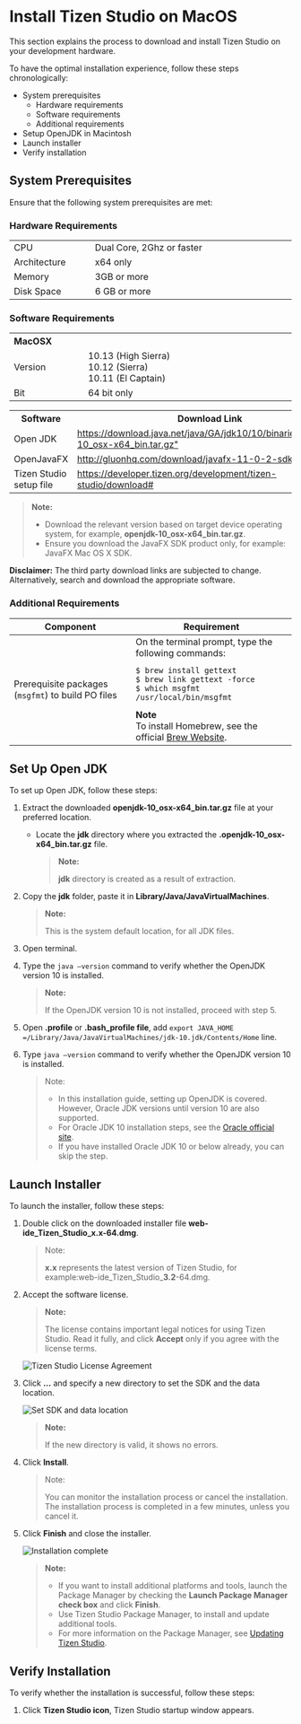 
# Install Tizen Studio on MacOS

This section explains the process to download and install Tizen Studio on your development hardware. 

To have the optimal installation experience, follow these steps chronologically:

- System prerequisites
   - Hardware requirements
   - Software requirements
   - Additional requirements
- Setup OpenJDK in Macintosh
- Launch installer
- Verify installation

<style type="text/css">
a.clickable   { width: 100%; height: 100%; }
a.clickable:hover   { background-color: #FF0000; color: #FFFFF; }
</style>

## System Prerequisites

Ensure that the following system prerequisites are met:

### Hardware Requirements
<table>
  <tr>
      <td width=150px>CPU</td>
    <td colspan="3" width=50px>Dual Core, 2Ghz or faster</td>
  </tr>
  <tr>
    <td>Architecture</td>
    <td width=520px>x64 only</td>
  </tr>
  <tr>
    <td>Memory</td>
    <td colspan="3">3GB or more </td>
  </tr>
  <tr>
    <td>Disk Space</td>
    <td colspan="3">6 GB or more </td>
  </tr>
</table> 

### Software Requirements
<table>
  <tr>
    <th colspan="2" align=left>MacOSX</th>
  </tr>
  <tr>
    <td width=150px>Version</td>
    <td width=520px>10.13 (High Sierra)<br>10.12 (Sierra)<br>10.11 (El Captain)</td>
  </tr>
  <tr>
    <td>Bit</td>
    <td>64 bit only</td>
  </tr>
</table>

<table>
  <tr>
    <th>Software</th>
    <th>Download Link </th>
  </tr>
  <tr>
    <td>Open JDK</td>
    <td width=520px><a href="https://download.java.net/java/GA/jdk10/10/binaries/openjdk-10_osx-x64_bin.tar.gz" class="clickable" target="_blank">https://download.java.net/java/GA/jdk10/10/binaries/openjdk-10_osx-x64_bin.tar.gz" </a></td>
  </tr>
  <tr>
    <td>OpenJavaFX</td>
    <td><a href="http://gluonhq.com/download/javafx-11-0-2-sdk-mac" class="clickable" target="_blank"> http://gluonhq.com/download/javafx-11-0-2-sdk-mac</a></td>
  </tr>
  <tr>
    <td>Tizen Studio setup file</td>
    <td><a href="https://developer.tizen.org/development/tizen-studio/download#" class="clickable" target="_blank">https://developer.tizen.org/development/tizen-studio/download# </a></td>
  </tr>
</table>


>**Note:**
>
> - Download the relevant version based on target device operating system, for example, **openjdk-10_osx-x64_bin.tar.gz**. 
> - Ensure you download the JavaFX <OS> SDK product only, for example: JavaFX Mac OS X SDK.
  
**Disclaimer:** The third party download links are subjected to change. Alternatively, search and download the appropriate software.


### Additional Requirements

<table>
<thead>
<tr>
<th>Component</th>
<th>Requirement</th>
</tr>
</thead>
<tbody>
<tr>
<td>Prerequisite packages (<code>msgfmt</code>) to build PO files
</td>
<td>On the terminal prompt, type the following commands:
<pre><code>$ brew install gettext
$ brew link gettext -force
$ which msgfmt
/usr/local/bin/msgfmt
</code></pre>
<strong>Note</strong><br>
To install Homebrew, see the official <a href="http://brew.sh/">Brew Website</a>.
</td>
</tr>
</tbody>
</table>

## Set Up Open JDK

To set up Open JDK, follow these steps: 

1. Extract the downloaded **openjdk-10_osx-x64_bin.tar.gz** file at your preferred location.
   - Locate the **jdk** directory where you extracted the **.openjdk-10_osx-x64_bin.tar.gz** file.
     
	   >**Note:**
     >
     >**jdk** directory is created as a result of extraction. 
   
2. Copy the **jdk** folder, paste it in **Library/Java/JavaVirtualMachines**. 
    
   >**Note:**
   >
   >This is the system default location, for all JDK files.
3. Open terminal.
4. Type the `java –version` command to verify whether the OpenJDK version 10 is installed.
   >**Note:**
   > 
   >If the OpenJDK version 10 is not installed, proceed with step 5.
5. Open **.profile** or **.bash_profile file**, add `export JAVA_HOME =/Library/Java/JavaVirtualMachines/jdk-10.jdk/Contents/Home` line. 
6. Type `java –version` command to verify whether the OpenJDK version 10 is installed.
   >Note:
   >
   >- In this installation guide, setting up OpenJDK is covered. However,  Oracle JDK versions until version 10 are also supported.
   >- For Oracle JDK 10 installation steps, see the [Oracle official site](https://docs.oracle.com/javase/10/install/installation-jdk-and-jre-macos.htm#JSJIG-GUID-F575EB4A-70D3-4AB4-A20E-DBE95171AB5F). 
   >- If you have installed Oracle JDK 10 or below already, you can skip the step. 

## Launch Installer
 
To launch the installer, follow these steps:

1. Double click on the downloaded installer file **web-ide_Tizen_Studio_x.x-64.dmg**.
   >Note: 
   >
   >**x.x** represents the latest version of Tizen Studio, for example:web-ide_Tizen_Studio_**3.2**-64.dmg.

2. Accept the software license.
   >**Note:**
   >
   >The license contains important legal notices for using Tizen Studio. Read it fully, and click **Accept** only if you agree with the license terms.

   ![Tizen Studio License Agreement](./media/install_sdk_license.png)
3. Click **...** and specify a new directory to set the SDK and the data location. 
   
   ![Set SDK and data location](./media/install_sdk_directory.png)
   
   >**Note:** 
   > 
   >If the new directory is valid, it shows no errors.
4. Click **Install**.
   >Note:
   >
   >You can monitor the installation process or cancel the installation. The installation process is completed in a few minutes, unless you cancel it.
5. Click **Finish** and close the installer.
   
   ![Installation complete](./media/migration_finish_instal.png)
   > **Note:**
   >
   > - If you want to install additional platforms and tools, launch the Package Manager by checking the **Launch Package Manager check box** and click **Finish**.
   > - Use Tizen Studio Package Manager, to install and update additional tools. 
   > - For more information on the Package Manager, see [Updating Tizen Studio](./update-sdk.md).

## Verify Installation

To verify whether the installation is successful, follow these steps: 
    
  1. Click **Tizen Studio icon**, Tizen Studio startup window appears.


